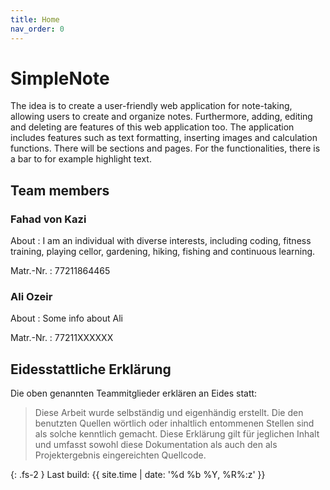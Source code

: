 ```yaml
---
title: Home
nav_order: 0
---
```


# SimpleNote

The idea is to create a user-friendly web application for note-taking, allowing users to create and organize notes. Furthermore, adding, editing and deleting are features of this web application too. The application includes features such as text formatting, inserting images and calculation functions. There will be sections and pages. For the functionalities, there is a bar to for example highlight text.

## Team members

### Fahad von Kazi

About
: I am an individual with diverse interests, including coding, fitness training, playing cellor, gardening, hiking, fishing and continuous learning.

Matr.-Nr.
: 77211864465

### Ali Ozeir

About
: Some info about Ali

Matr.-Nr.
: 77211XXXXXX

## Eidesstattliche Erklärung

Die oben genannten Teammitglieder erklären an Eides statt:

> Diese Arbeit wurde selbständig und eigenhändig erstellt. Die den benutzten Quellen wörtlich oder inhaltlich entommenen Stellen sind als solche kenntlich gemacht. Diese Erklärung gilt für jeglichen Inhalt und umfasst sowohl diese Dokumentation als auch den als Projektergebnis eingereichten Quellcode.

{: .fs-2 }
Last build: {{ site.time | date: '%d %b %Y, %R%:z' }}